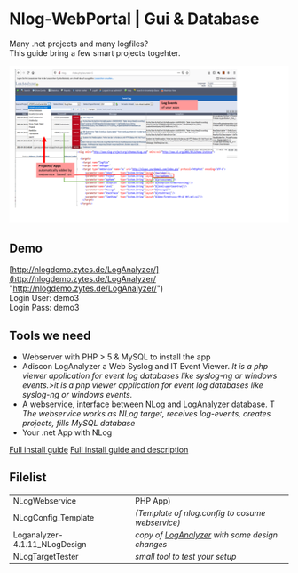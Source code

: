 # Nlog-WebPortal  | Gui & Database
Many .net projects and many logfiles?  
This guide bring a few smart projects togehter.

![](https://github.com/Alfa-Soft/Nlog-WebPortal/blob/main/NLLogWSInfo.png)


## Demo
[http://nlogdemo.zytes.de/LogAnalyzer/](http://nlogdemo.zytes.de/LogAnalyzer/ "http://nlogdemo.zytes.de/LogAnalyzer/")  
Login User: demo3  
Login Pass: demo3


## Tools we need
-  Webserver with PHP > 5 & MySQL to install the app
-  Adiscon LogAnalyzer a Web Syslog and IT Event Viewer.
*It is a php viewer application for event log databases like syslog-ng or windows events.>it is a php viewer application for event log databases like syslog-ng or windows events.*
- A webservice, interface between NLog and LogAnalyzer database. T
*The webservice works as NLog target, receives log-events, creates projects, fills MySQL database*
- Your .net App with NLog

<a href="http://nlogdemo.zytes.de/" target="_blank">Full install guide</a>
[Full install guide and description](http://nlogdemo.zytes.de/ "Full install guide")


## Filelist
| | |
| - | - |
|  NLogWebservice |  PHP App) |
|  NLogConfig_Template | *(Template of nlog.config to cosume webservice)* |
|   Loganalyzer-4.1.11_NLogDesign |  *copy of [LogAnalyzer](https://github.com/rsyslog/loganalyzer "LogAnalyzer") with some design changes* |
| NLogTargetTester   |  *small tool to test your setup* |



